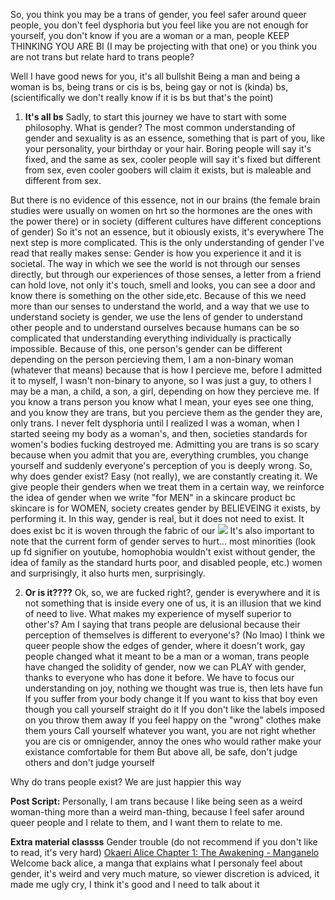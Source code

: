 So, you think you may be a trans of gender, you feel safer around queer people, you don't feel dysphoria but you feel like you are not enough for yourself, you don't know if you are a woman or a man, people KEEP THINKING YOU ARE BI (I may be projecting with that one) or you think you are not trans but relate hard to trans people?
 
 Well I have good news for you, it's all bullshit
 Being a man and being a woman is bs, being trans or cis is bs, being gay or not is (kinda) bs, (scientifically we don't really know if it is bs but that's the point)
 
1. **It's all bs** 
 Sadly, to start this journey we have to start with some philosophy.
 What is gender?
 The most common understanding of gender and sexuality is as an essence, something that is part of you, like your personality, your birthday or your hair.
 Boring people will say it's fixed, and the same as sex, cooler people will say it's fixed but different from sex, even cooler goobers will claim it exists, but is maleable and different from sex.
 
 But there is no evidence of this essence, not in our brains (the female brain studies were usually on women on hrt so the hormones are the ones with the power there) or in society (different cultures have different conceptions of gender)
 So it's not an essence, but it obiously exists, it's everywhere
 The next step is more complicated. This is the only understanding  of gender I've read that really makes sense:
 Gender is how you experience it and it is societal. The way in which we see the world is not through our senses directly, but through our experiences of those senses, a letter from a friend can hold love, not only it's touch, smell and looks, you can see a door and know there is something on the other side,etc.
 Because of this we need more than our senses to understand the world, and a way that we use to understand society is gender, we use the lens of gender to understand other people and to understand ourselves because humans can be so complicated that understanding everything individually is practically impossible. 
 Because of this, one person's gender can be different depending on the person percieving them, I am a non-binary woman (whatever that means) because that is how I percieve me, before I admitted it to myself, I wasn't non-binary to anyone, so I was just a guy, to others I may be a man, a child, a son, a girl, depending on how they percieve me.
 If you know a trans person you know what I mean, your eyes see one thing, and you know they are trans, but you percieve them as the gender they are, only trans. 
I never felt dysphoria until I realized I was a woman, when I started seeing my body as a woman's, and then, societies standards for women's bodies fucking destroyed me.
 Admitting you are trans is so scary because when you admit that you are, everything crumbles, you change yourself and suddenly everyone's perception of you is deeply wrong.
 So, why does gender exist? 
Easy (not really), we are constantly creating it. We give people their genders when we treat them in a certain way, we reinforce the idea of gender when we write "for MEN" in a skincare product bc skincare is for WOMEN, society creates gender by BELIEVEING it exists, by performing it. In this way, gender is real, but it does not need to exist. It does exist bc it is woven through the fabric of our
 ![](local://C:/Users/gcoli/remnote/remnote-A2eSQhBknh7xEnxjM/files/KlDuKTIYJXFg4hBF2KYlnmcRJIyNIY7UcEmH3LPsSaUsXFH88A0A83BmtHs3IRrK-u0OyTVRlc-Zjz1WgJB_ERoaSQVFvk1von5LvN0Os8yquvrIIKtiva1roZHyVHAE.jpeg) 
 It's also important to note that the current form of gender serves to hurt... most minorities (look up fd signifier on youtube, homophobia wouldn't exist without gender, the idea of family as the standard hurts poor, and disabled people, etc.) women and surprisingly, it also hurts men, surprisingly.
 
2. **Or is it????** 
 Ok, so, we are fucked right?, gender is everywhere and it is not something that is inside every one of us, it is an illusion that we kind of need to live.
 What makes my experience of myself superior to other's? Am I saying that trans people are delusional because their perception of themselves is different to everyone's? (No lmao)
 I think we queer people show the edges of gender, where it doesn't work, gay people changed what it meant to be a man or a woman, trans people have changed the solidity of gender, now we can PLAY with gender, thanks to everyone who has done it before.
 We have to focus our understanding on joy, nothing we thought was true is, then lets have fun
 If you suffer from your body change it
 If you want to kiss that boy even though you call yourself straight do it
 If you don't like the labels imposed on you throw them away
 If you feel happy on the "wrong" clothes make them yours
 Call yourself whatever you want, you are not right whether you are cis or omnigender, annoy the ones who would rather make your existance comfortable for them
 But above all, be safe, don't judge others and don't judge yourself
 
 Why do trans people exist? We are just happier this way
 
 
 **Post Script:** 
 Personally, I am trans because I like being seen as a weird woman-thing more than a weird man-thing, because I feel safer around queer people and I relate to them, and I want them to relate to me.
 
 **Extra material classss** 
 Gender trouble (do not recommend if you don't like to read, it's very hard)
 [Okaeri Alice Chapter 1: The Awakening - Manganelo](https://chapmanganato.to/manga-hg985263/chapter-1) Welcome back alice, a manga that explains what I personaly feel about gender, it's weird and very much mature, so viewer discretion is adviced, it made me ugly cry, I think it's good and I need to talk about it
